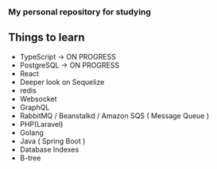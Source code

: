 ### My personal repository for studying

## Things to learn

- TypeScript -> ON PROGRESS
- PostgreSQL -> ON PROGRESS
- React
- Deeper look on Sequelize
- redis
- Websocket
- GraphQL
- RabbitMQ / Beanstalkd / Amazon SQS ( Message Queue )
- PHP(Laravel)
- Golang
- Java ( Spring Boot )
- Database Indexes
- B-tree
